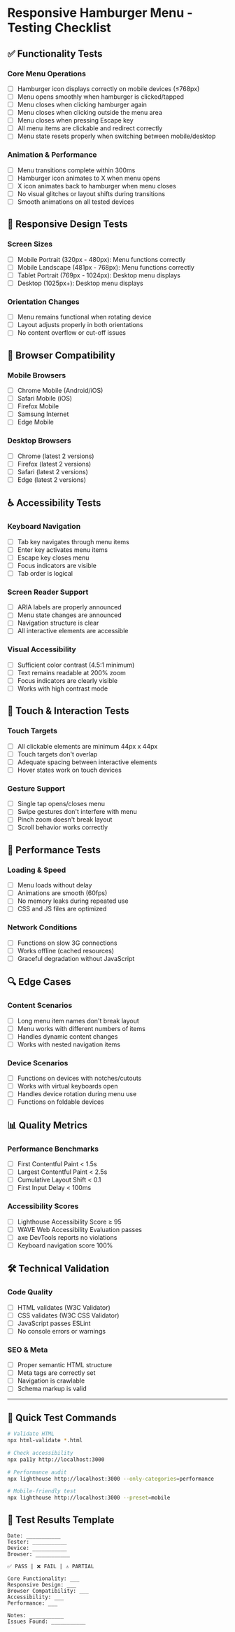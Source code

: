 # Responsive Hamburger Menu - Testing Checklist

## ✅ **Functionality Tests**

### Core Menu Operations
- [ ] Hamburger icon displays correctly on mobile devices (≤768px)
- [ ] Menu opens smoothly when hamburger is clicked/tapped
- [ ] Menu closes when clicking hamburger again
- [ ] Menu closes when clicking outside the menu area
- [ ] Menu closes when pressing Escape key
- [ ] All menu items are clickable and redirect correctly
- [ ] Menu state resets properly when switching between mobile/desktop

### Animation & Performance
- [ ] Menu transitions complete within 300ms
- [ ] Hamburger icon animates to X when menu opens
- [ ] X icon animates back to hamburger when menu closes
- [ ] No visual glitches or layout shifts during transitions
- [ ] Smooth animations on all tested devices

## 📱 **Responsive Design Tests**

### Screen Sizes
- [ ] Mobile Portrait (320px - 480px): Menu functions correctly
- [ ] Mobile Landscape (481px - 768px): Menu functions correctly
- [ ] Tablet Portrait (769px - 1024px): Desktop menu displays
- [ ] Desktop (1025px+): Desktop menu displays

### Orientation Changes
- [ ] Menu remains functional when rotating device
- [ ] Layout adjusts properly in both orientations
- [ ] No content overflow or cut-off issues

## 🔧 **Browser Compatibility**

### Mobile Browsers
- [ ] Chrome Mobile (Android/iOS)
- [ ] Safari Mobile (iOS)
- [ ] Firefox Mobile
- [ ] Samsung Internet
- [ ] Edge Mobile

### Desktop Browsers
- [ ] Chrome (latest 2 versions)
- [ ] Firefox (latest 2 versions)
- [ ] Safari (latest 2 versions)
- [ ] Edge (latest 2 versions)

## ♿ **Accessibility Tests**

### Keyboard Navigation
- [ ] Tab key navigates through menu items
- [ ] Enter key activates menu items
- [ ] Escape key closes menu
- [ ] Focus indicators are visible
- [ ] Tab order is logical

### Screen Reader Support
- [ ] ARIA labels are properly announced
- [ ] Menu state changes are announced
- [ ] Navigation structure is clear
- [ ] All interactive elements are accessible

### Visual Accessibility
- [ ] Sufficient color contrast (4.5:1 minimum)
- [ ] Text remains readable at 200% zoom
- [ ] Focus indicators are clearly visible
- [ ] Works with high contrast mode

## 🎯 **Touch & Interaction Tests**

### Touch Targets
- [ ] All clickable elements are minimum 44px x 44px
- [ ] Touch targets don't overlap
- [ ] Adequate spacing between interactive elements
- [ ] Hover states work on touch devices

### Gesture Support
- [ ] Single tap opens/closes menu
- [ ] Swipe gestures don't interfere with menu
- [ ] Pinch zoom doesn't break layout
- [ ] Scroll behavior works correctly

## 🚀 **Performance Tests**

### Loading & Speed
- [ ] Menu loads without delay
- [ ] Animations are smooth (60fps)
- [ ] No memory leaks during repeated use
- [ ] CSS and JS files are optimized

### Network Conditions
- [ ] Functions on slow 3G connections
- [ ] Works offline (cached resources)
- [ ] Graceful degradation without JavaScript

## 🔍 **Edge Cases**

### Content Scenarios
- [ ] Long menu item names don't break layout
- [ ] Menu works with different numbers of items
- [ ] Handles dynamic content changes
- [ ] Works with nested navigation items

### Device Scenarios
- [ ] Functions on devices with notches/cutouts
- [ ] Works with virtual keyboards open
- [ ] Handles device rotation during menu use
- [ ] Functions on foldable devices

## 📊 **Quality Metrics**

### Performance Benchmarks
- [ ] First Contentful Paint < 1.5s
- [ ] Largest Contentful Paint < 2.5s
- [ ] Cumulative Layout Shift < 0.1
- [ ] First Input Delay < 100ms

### Accessibility Scores
- [ ] Lighthouse Accessibility Score ≥ 95
- [ ] WAVE Web Accessibility Evaluation passes
- [ ] axe DevTools reports no violations
- [ ] Keyboard navigation score 100%

## 🛠️ **Technical Validation**

### Code Quality
- [ ] HTML validates (W3C Validator)
- [ ] CSS validates (W3C CSS Validator)
- [ ] JavaScript passes ESLint
- [ ] No console errors or warnings

### SEO & Meta
- [ ] Proper semantic HTML structure
- [ ] Meta tags are correctly set
- [ ] Navigation is crawlable
- [ ] Schema markup is valid

---

## 🎯 **Quick Test Commands**

```bash
# Validate HTML
npx html-validate *.html

# Check accessibility
npx pa11y http://localhost:3000

# Performance audit
npx lighthouse http://localhost:3000 --only-categories=performance

# Mobile-friendly test
npx lighthouse http://localhost:3000 --preset=mobile
```

## 📝 **Test Results Template**

```
Date: ___________
Tester: ___________
Device: ___________
Browser: ___________

✅ PASS | ❌ FAIL | ⚠️ PARTIAL

Core Functionality: ___
Responsive Design: ___
Browser Compatibility: ___
Accessibility: ___
Performance: ___

Notes: ___________
Issues Found: ___________
```